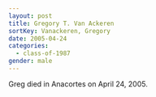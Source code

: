 ```yaml
---
layout: post
title: Gregory T. Van Ackeren
sortKey: Vanackeren, Gregory
date: 2005-04-24
categories:
  - class-of-1987
gender: male
---
```


Greg died in Anacortes on April 24, 2005.
